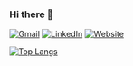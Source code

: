 ### Hi there 👋

<!--
**axremack/axremack** is a ✨ _special_ ✨ repository because its `README.md` (this file) appears on your GitHub profile.

Here are some ideas to get you started:

- 🔭 I’m currently working on ...
- 🌱 I’m currently learning ...
- 👯 I’m looking to collaborate on ...
- 🤔 I’m looking for help with ...
- 💬 Ask me about ...
- 📫 How to reach me: ...
- 😄 Pronouns: ...
- ⚡ Fun fact: ...
-->

<p>
	<a href="mailto:ax.remack@gmail.com"><img src="https://img.shields.io/badge/Gmail-D14836?style=for-the-badge&logo=gmail&logoColor=white" alt="Gmail"/></a>
	<a href="https://www.linkedin.com/in/axel-remack" target="_blank"><img src="https://img.shields.io/badge/LinkedIn-0077B5?style=for-the-badge&logo=linkedin&logoColor=white" alt="LinkedIn"></a>
	<a href="#soon" target="_blank"><img src="https://img.shields.io/badge/website-000000?style=for-the-badge&logo=About.me&logoColor=white" alt="Website"></a>

</p>


[![Top Langs](https://github-readme-stats.vercel.app/api/top-langs/?username=axremack&theme=dark&text_color=fff&border_color=79ff97&layout=compact)](https://github.com/axremack) 
